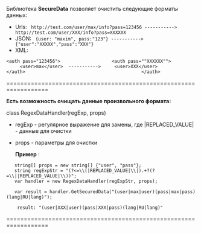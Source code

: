 Библиотека **SecureData** позволяет очистить следующие форматы данных:
* Urls: 
``` http://test.com/user/max/info?pass=123456 -----------> http://test.com/user/XXX/info?pass=XXXXXX```
* JSON: 
``` {user: "maxim", pass:"123"} -----------> {"user":"XXXXX","pass":"XXX"}```
* XML:
```                  
<auth pass="123456">                   <auth pass=""XXXXXX"">
     <user>max</user>  ----------->     <user>XXX</user>
</auth>                                           </auth>
```
==================================================================

**Есть возможность очищать данные произвольного формата:**

class RegexDataHandler(regExp, props)
  - regExp - регулярное выражение для замены, где |REPLACED_VALUE| - данные для очистки
  - props - параметры для очистки

    **Пример** :     
```        
   string[] props = new string[] {"user", "pass"};
   string regExpStr = "(?<=\\(|REPLACED_VALUE|\\|).+?(?=\\||REPLACED_VALUE|\\))";
   var handler = new RegexDataHandler(regExpStr, props);

   var result = handler.GetSecuredData("(user|max|user)(pass|max|pass)(lang|RU|lang)");
```
```
    result: "(user|XXX|user)(pass|XXX|pass)(lang|RU|lang)"
```
==================================================================